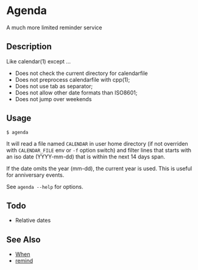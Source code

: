 
# Agenda

A much more limited reminder service

## Description

Like calendar(1) except ...

- Does not check the current directory for calendarfile
- Does not preprocess calendarfile with cpp(1);
- Does not use tab as separator;
- Does not allow other date formats than ISO8601;
- Does not jump over weekends

## Usage

    $ agenda

It will read a file named `CALENDAR` in user home directory
(if not overriden with `CALENDAR_FILE` env or `-f` option switch)
and filter lines that starts with an iso date (YYYY-mm-dd) that
is within the next 14 days span.

If the date omits the year (mm-dd), the current year is used.
This is useful for anniversary events.

See `agenda --help` for options.

## Todo

- Relative dates

## See Also

- [When](http://www.lightandmatter.com/when/when.html)
- [remind](https://www.linuxjournal.com/article/3529)

